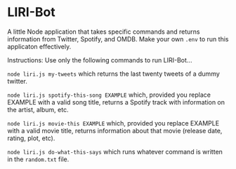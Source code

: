 # LIRI-Bot

A little Node application that takes specific commands and returns information from Twitter, Spotify, and OMDB. Make your own `.env` to run this applicaton effectively.

Instructions: Use only the following commands to run LIRI-Bot...

`node liri.js my-tweets` which returns the last twenty tweets of a dummy twitter.

`node liri.js spotify-this-song EXAMPLE` which, provided you replace EXAMPLE with a valid song title, returns a Spotify track with information on the artist, album, etc.

`node liri.js movie-this EXAMPLE` which, provided you replace EXAMPLE with a valid movie title, returns information about that movie (release date, rating, plot, etc).

`node liri.js do-what-this-says` which runs whatever command is written in the `random.txt` file. 